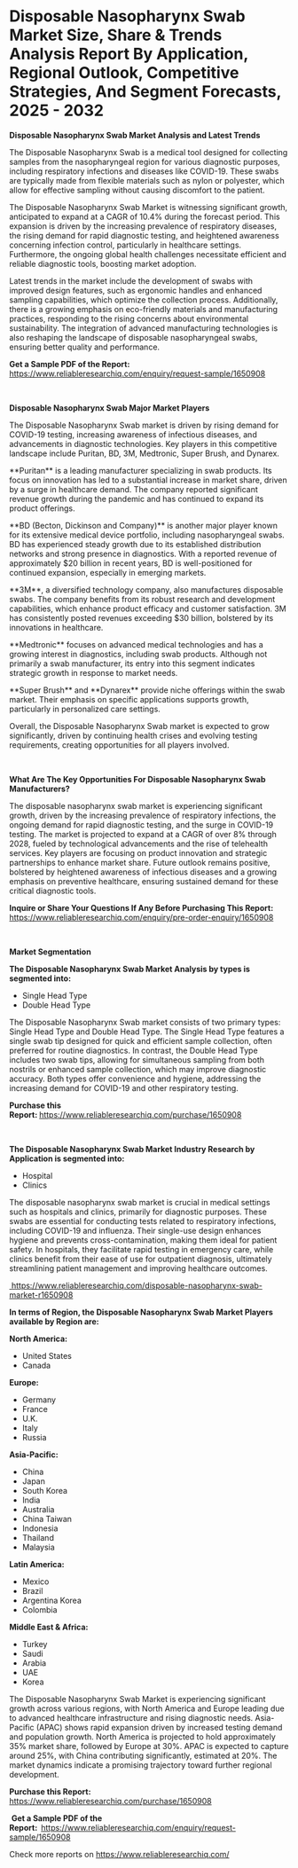 <p><h1>Disposable Nasopharynx Swab Market Size, Share & Trends Analysis Report By Application, Regional Outlook, Competitive Strategies, And Segment Forecasts, 2025 - 2032</h1></p><p><strong>Disposable Nasopharynx Swab Market Analysis and Latest Trends</strong></p>
<p><p>The Disposable Nasopharynx Swab is a medical tool designed for collecting samples from the nasopharyngeal region for various diagnostic purposes, including respiratory infections and diseases like COVID-19. These swabs are typically made from flexible materials such as nylon or polyester, which allow for effective sampling without causing discomfort to the patient.</p><p>The Disposable Nasopharynx Swab Market is witnessing significant growth, anticipated to expand at a CAGR of 10.4% during the forecast period. This expansion is driven by the increasing prevalence of respiratory diseases, the rising demand for rapid diagnostic testing, and heightened awareness concerning infection control, particularly in healthcare settings. Furthermore, the ongoing global health challenges necessitate efficient and reliable diagnostic tools, boosting market adoption.</p><p>Latest trends in the market include the development of swabs with improved design features, such as ergonomic handles and enhanced sampling capabilities, which optimize the collection process. Additionally, there is a growing emphasis on eco-friendly materials and manufacturing practices, responding to the rising concerns about environmental sustainability. The integration of advanced manufacturing technologies is also reshaping the landscape of disposable nasopharyngeal swabs, ensuring better quality and performance.</p></p>
<p><strong>Get a Sample PDF of the Report:&nbsp;</strong> <a href="https://www.reliableresearchiq.com/enquiry/request-sample/1650908?utm_campaign=3568&utm_medium=2&utm_source=Github&utm_content=ia&utm_term=23032025&utm_id=disposable-nasopharynx-swab">https://www.reliableresearchiq.com/enquiry/request-sample/1650908</a></p>
<p>&nbsp;</p>
<p><strong>Disposable Nasopharynx Swab Major Market Players</strong></p>
<p><p>The Disposable Nasopharynx Swab market is driven by rising demand for COVID-19 testing, increasing awareness of infectious diseases, and advancements in diagnostic technologies. Key players in this competitive landscape include Puritan, BD, 3M, Medtronic, Super Brush, and Dynarex.</p><p>**Puritan** is a leading manufacturer specializing in swab products. Its focus on innovation has led to a substantial increase in market share, driven by a surge in healthcare demand. The company reported significant revenue growth during the pandemic and has continued to expand its product offerings.</p><p>**BD (Becton, Dickinson and Company)** is another major player known for its extensive medical device portfolio, including nasopharyngeal swabs. BD has experienced steady growth due to its established distribution networks and strong presence in diagnostics. With a reported revenue of approximately $20 billion in recent years, BD is well-positioned for continued expansion, especially in emerging markets.</p><p>**3M**, a diversified technology company, also manufactures disposable swabs. The company benefits from its robust research and development capabilities, which enhance product efficacy and customer satisfaction. 3M has consistently posted revenues exceeding $30 billion, bolstered by its innovations in healthcare.</p><p>**Medtronic** focuses on advanced medical technologies and has a growing interest in diagnostics, including swab products. Although not primarily a swab manufacturer, its entry into this segment indicates strategic growth in response to market needs.</p><p>**Super Brush** and **Dynarex** provide niche offerings within the swab market. Their emphasis on specific applications supports growth, particularly in personalized care settings.</p><p>Overall, the Disposable Nasopharynx Swab market is expected to grow significantly, driven by continuing health crises and evolving testing requirements, creating opportunities for all players involved.</p></p>
<p>&nbsp;</p>
<p><strong>What Are The Key Opportunities For Disposable Nasopharynx Swab Manufacturers?</strong></p>
<p><p>The disposable nasopharynx swab market is experiencing significant growth, driven by the increasing prevalence of respiratory infections, the ongoing demand for rapid diagnostic testing, and the surge in COVID-19 testing. The market is projected to expand at a CAGR of over 8% through 2028, fueled by technological advancements and the rise of telehealth services. Key players are focusing on product innovation and strategic partnerships to enhance market share. Future outlook remains positive, bolstered by heightened awareness of infectious diseases and a growing emphasis on preventive healthcare, ensuring sustained demand for these critical diagnostic tools.</p></p>
<p><strong>Inquire or Share Your Questions If Any Before Purchasing This Report:</strong> <a href="https://www.reliableresearchiq.com/enquiry/pre-order-enquiry/1650908?utm_campaign=3568&utm_medium=2&utm_source=Github&utm_content=ia&utm_term=23032025&utm_id=disposable-nasopharynx-swab">https://www.reliableresearchiq.com/enquiry/pre-order-enquiry/1650908</a></p>
<p>&nbsp;</p>
<p><strong>Market Segmentation</strong></p>
<p><strong>The Disposable Nasopharynx Swab Market Analysis by types is segmented into:</strong></p>
<p><ul><li>Single Head Type</li><li>Double Head Type</li></ul></p>
<p><p>The Disposable Nasopharynx Swab market consists of two primary types: Single Head Type and Double Head Type. The Single Head Type features a single swab tip designed for quick and efficient sample collection, often preferred for routine diagnostics. In contrast, the Double Head Type includes two swab tips, allowing for simultaneous sampling from both nostrils or enhanced sample collection, which may improve diagnostic accuracy. Both types offer convenience and hygiene, addressing the increasing demand for COVID-19 and other respiratory testing.</p></p>
<p><strong>Purchase this Report:&nbsp;</strong><a href="https://www.reliableresearchiq.com/purchase/1650908?utm_campaign=3568&utm_medium=2&utm_source=Github&utm_content=ia&utm_term=23032025&utm_id=disposable-nasopharynx-swab">https://www.reliableresearchiq.com/purchase/1650908</a></p>
<p>&nbsp;</p>
<p><strong>The Disposable Nasopharynx Swab Market Industry Research by Application is segmented into:</strong></p>
<p><ul><li>Hospital</li><li>Clinics</li></ul></p>
<p><p>The disposable nasopharynx swab market is crucial in medical settings such as hospitals and clinics, primarily for diagnostic purposes. These swabs are essential for conducting tests related to respiratory infections, including COVID-19 and influenza. Their single-use design enhances hygiene and prevents cross-contamination, making them ideal for patient safety. In hospitals, they facilitate rapid testing in emergency care, while clinics benefit from their ease of use for outpatient diagnosis, ultimately streamlining patient management and improving healthcare outcomes.</p></p>
<p><a href="https://www.reliableresearchiq.com/disposable-nasopharynx-swab-market-r1650908?utm_campaign=3568&utm_medium=2&utm_source=Github&utm_content=ia&utm_term=23032025&utm_id=disposable-nasopharynx-swab">&nbsp;https://www.reliableresearchiq.com/disposable-nasopharynx-swab-market-r1650908</a></p>
<p><strong>In terms of Region, the Disposable Nasopharynx Swab Market Players available by Region are:</strong></p>
<p>
    <p> <strong> North America: </strong>
        <ul>
            <li>United States</li>
            <li>Canada</li>
        </ul>
        </p> 
    <p> <strong> Europe: </strong>
        <ul>
            <li>Germany</li>
            <li>France</li>
            <li>U.K.</li>
            <li>Italy</li>
            <li>Russia</li>
        </ul>
        </p> 
    <p> <strong> Asia-Pacific: </strong>
        <ul>
            <li>China</li>
            <li>Japan</li>
            <li>South Korea</li>
            <li>India</li>
            <li>Australia</li>
            <li>China Taiwan</li>
            <li>Indonesia</li>
            <li>Thailand</li>
            <li>Malaysia</li>
        </ul>
        </p> 
    <p> <strong> Latin America: </strong>
        <ul>
            <li>Mexico</li>
            <li>Brazil</li>
            <li>Argentina Korea</li>
            <li>Colombia</li>
        </ul>
        </p> 
    <p> <strong> Middle East & Africa: </strong>
        <ul>
            <li>Turkey</li>
            <li>Saudi</li>
            <li>Arabia</li>
            <li>UAE</li>
            <li>Korea</li>
        </ul>
    </p>
    </p>
<p><p>The Disposable Nasopharynx Swab Market is experiencing significant growth across various regions, with North America and Europe leading due to advanced healthcare infrastructure and rising diagnostic needs. Asia-Pacific (APAC) shows rapid expansion driven by increased testing demand and population growth. North America is projected to hold approximately 35% market share, followed by Europe at 30%. APAC is expected to capture around 25%, with China contributing significantly, estimated at 20%. The market dynamics indicate a promising trajectory toward further regional development.</p></p>
<p><strong>Purchase this Report: </strong><a href="https://www.reliableresearchiq.com/purchase/1650908?utm_campaign=3568&utm_medium=2&utm_source=Github&utm_content=ia&utm_term=23032025&utm_id=disposable-nasopharynx-swab">https://www.reliableresearchiq.com/purchase/1650908</a></p>
<p>&nbsp;<strong>Get a Sample PDF of the Report:&nbsp;&nbsp;</strong><a href="https://www.reliableresearchiq.com/enquiry/request-sample/1650908?utm_campaign=3568&utm_medium=2&utm_source=Github&utm_content=ia&utm_term=23032025&utm_id=disposable-nasopharynx-swab">https://www.reliableresearchiq.com/enquiry/request-sample/1650908</a></p>
<p><strong></strong></p>
<p>Check more reports on <a href="https://www.reliableresearchiq.com/?utm_campaign=3568&utm_medium=2&utm_source=Github&utm_content=ia&utm_term=23032025&utm_id=disposable-nasopharynx-swab">https://www.reliableresearchiq.com/</a></p>